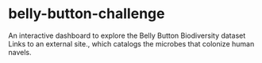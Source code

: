 # belly-button-challenge
An interactive dashboard to explore the Belly Button Biodiversity dataset Links to an external site., which catalogs the microbes that colonize human navels.
